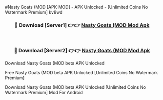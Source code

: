 #Nasty Goats (MOD [APK-MOD] - APK Unlocked - [Unlimited Coins No Watermark Premium] kv8wd



<div align="center">

<h3>🔴 Download [Server1] 👉👉 <a href="https://momento.my/?title=Nasty_Goats_(MOD">Nasty Goats (MOD Mod Apk</a></h3><br>

<h3>🔴 Download [Server2] 👉👉 <a href="https://momento.my/?title=Nasty_Goats_(MOD">Nasty Goats (MOD Mod Apk</a></h3>
</div>



Download Nasty Goats (MOD beta APK Unlocked

Free Nasty Goats (MOD beta APK Unlocked [Unlimited Coins No Watermark Premium]

Download Nasty Goats (MOD beta APK Unlocked [Unlimited Coins No Watermark Premium] Mod For Android
